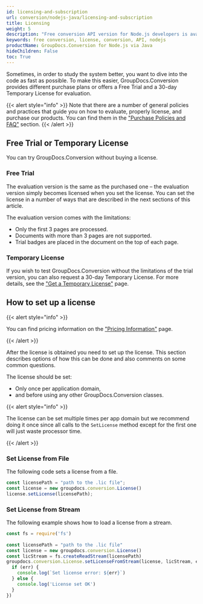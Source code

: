```yaml
---
id: licensing-and-subscription
url: conversion/nodejs-java/licensing-and-subscription
title: Licensing
weight: 5
description: "Free conversion API version for Node.js developers is available to evaluate the API which will be similar to licensed version but with few limitations."
keywords: free conversion, license, conversion, API, nodejs
productName: GroupDocs.Conversion for Node.js via Java
hideChildren: False
toc: True
---
```


Sometimes, in order to study the system better, you want to dive into the code as fast as possible. To make this easier, GroupDocs.Conversion provides different purchase plans or offers a Free Trial and a 30-day Temporary License for evaluation.

{{< alert style="info" >}}
Note that there are a number of general policies and practices that guide you on how to evaluate, properly license, and purchase our products. You can find them in the ["Purchase Policies and FAQ"](https://purchase.groupdocs.com/policies) section.
{{< /alert >}}

## Free Trial or Temporary License

You can try GroupDocs.Conversion without buying a license.

### Free Trial

The evaluation version is the same as the purchased one – the evaluation version simply becomes licensed when you set the license. You can set the license in a number of ways that are described in the next sections of this article.

The evaluation version comes with the limitations:

* Only the first 3 pages are processed.
* Documents with more than 3 pages are not supported.
* Trial badges are placed in the document on the top of each page.
  
### Temporary License

If you wish to test GroupDocs.Conversion without the limitations of the trial version, you can also request a 30-day Temporary License. For more details, see the ["Get a Temporary License"](https://purchase.groupdocs.com/temporary-license) page.

## How to set up a license

{{< alert style="info" >}}

You can find pricing information on the ["Pricing Information"](https://purchase.groupdocs.com/pricing/conversion/nodejs-java) page.

{{< /alert >}}

After the license is obtained you need to set up the license. This section describes options of how this can be done and also comments on some common questions.

The license should be set:

- Only once per application domain,
- and before using any other GroupDocs.Conversion classes.

{{< alert style="info" >}}

The license can be set multiple times per app domain but we recommend doing it once since all calls to the `SetLicense` method except for the first one will just waste processor time.

{{< /alert >}}

### Set License from File

The following code sets a license from a file.

```js
const licensePath = "path to the .lic file";
const license = new groupdocs.conversion.License()
license.setLicense(licensePath); 
```

### Set License from Stream

The following example shows how to load a license from a stream.

```js
const fs = require('fs')  
  
const licensePath = "path to the .lic file"
const license = new groupdocs.conversion.License()
const licStream = fs.createReadStream(licensePath)
groupdocs.conversion.License.setLicenseFromStream(license, licStream, err => {
  if (err) {
    console.log(`Set license error: ${err}`)
  } else {
    console.log('License set OK')
  }
})
```
